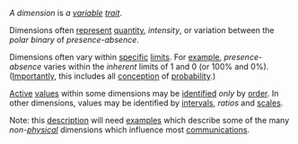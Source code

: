 *A dimension* is *a [variable](https://github.com/gcassel/Modular-Organization-Terminology/blob/master/terms/variable.md) [trait](https://github.com/gcassel/Modular-Organization-Terminology/blob/master/terms/trait.md)*.

Dimensions often [represent](https://github.com/gcassel/Modular-Organization-Terminology/blob/master/terms/represent.md) [quantity](https://github.com/gcassel/Modular-Organization-Terminology/blob/master/terms/quantity.md), *intensity*, or variation between the *polar binary* of *presence-absence*.

Dimensions often vary within [specific](https://github.com/gcassel/Modular-Organization-Terminology/blob/master/terms/specific.md) [limits](https://github.com/gcassel/Modular-Organization-Terminology/blob/master/terms/limit.md).  For [example](https://github.com/gcassel/Modular-Organization-Terminology/blob/master/terms/example.md), *presence-absence* varies within the *inherent* limits of 1 and 0 (or 100% and 0%).  ([Importantly](https://github.com/gcassel/Modular-Organization-Terminology/blob/master/terms/importance.md), this includes all [conception](https://github.com/gcassel/Modular-Organization-Terminology/blob/master/terms/concept.md) of [probability](https://github.com/gcassel/Modular-Organization-Terminology/blob/master/terms/probability.md).)

[Active](https://github.com/gcassel/Modular-Organization-Terminology/blob/master/terms/active.md) [values](https://github.com/gcassel/Modular-Organization-Terminology/blob/master/terms/value.md) within some dimensions may be [identified](https://github.com/gcassel/Modular-Organization-Terminology/blob/master/terms/identify.md) *only* by [order](https://github.com/gcassel/Modular-Organization-Terminology/blob/master/terms/order.md).  In other dimensions, values may be identified by [intervals](https://github.com/gcassel/Modular-Organization-Terminology/blob/master/terms/interval.md), *ratios* and [scales](https://github.com/gcassel/Modular-Organization-Terminology/blob/master/terms/scale.md). 

Note: this [description](https://github.com/gcassel/Modular-Organization-Terminology/blob/master/terms/describe.md) will need [examples](https://github.com/gcassel/Modular-Organization-Terminology/blob/master/terms/example.md) which describe some of the many *non-[physical](https://github.com/gcassel/Modular-Organization-Terminology/blob/master/terms/physical.md)* dimensions which influence most [communications](https://github.com/gcassel/Modular-Organization-Terminology/blob/master/terms/communication.md). 
